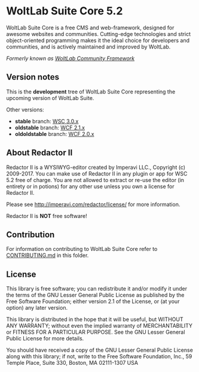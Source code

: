 WoltLab Suite Core 5.2
======================

WoltLab Suite Core is a free CMS and web-framework, designed for awesome websites and communities. Cutting-edge technologies and strict object-oriented programming makes it the ideal choice for developers and communities, and is actively maintained and improved by WoltLab.

_Formerly known as [WoltLab Community Framework](https://community.woltlab.com/thread/249026-introducing-woltlab-suite-3-0/)_

Version notes
-------------

This is the **development** tree of WoltLab Suite Core representing the upcoming version of WoltLab Suite.

Other versions:
- **stable** branch: [WSC 3.0.x](https://github.com/WoltLab/WCF/tree/master)
- **oldstable** branch: [WCF 2.1.x](https://github.com/WoltLab/WCF/tree/3.0)
- **oldoldstable** branch: [WCF 2.0.x](https://github.com/WoltLab/WCF/tree/2.1)

About Redactor II
-----------------

Redactor II is a WYSIWYG-editor created by Imperavi LLC., Copyright (c) 2009-2017. You can make use of Redactor II in any plugin or app for WSC 5.2 free of charge. You are not allowed to extract or re-use the editor (in entirety or in potions) for any other use unless you own a license for Redactor II.

Please see http://imperavi.com/redactor/license/ for more information.

Redactor II is **NOT** free software!

Contribution
------------

For information on contributing to WoltLab Suite Core refer to [CONTRIBUTING.md](CONTRIBUTING.md) in this folder.

License
-------

This library is free software; you can redistribute it and/or
modify it under the terms of the GNU Lesser General Public License
as published by the Free Software Foundation; either version 2.1
of the License, or (at your option) any later version.

This library is distributed in the hope that it will be useful,
but WITHOUT ANY WARRANTY; without even the implied warranty of
MERCHANTABILITY or FITNESS FOR A PARTICULAR PURPOSE. See the GNU
Lesser General Public License for more details.

You should have received a copy of the GNU Lesser General Public
License along with this library; if not, write to the Free Software
Foundation, Inc., 59 Temple Place, Suite 330, Boston, MA 02111-1307 USA
